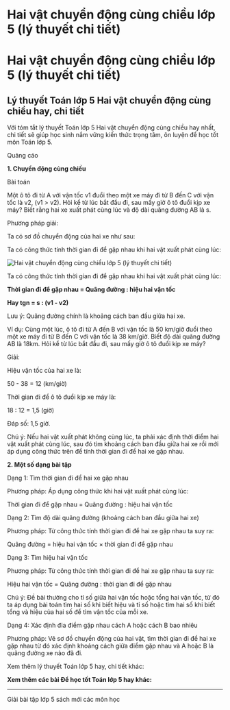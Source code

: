 # Hai vật chuyển động cùng chiều lớp 5 (lý thuyết chi tiết)

# Hai vật chuyển động cùng chiều lớp 5 (lý thuyết chi tiết)

## Lý thuyết Toán lớp 5 Hai vật chuyển động cùng chiều hay, chi tiết

Với tóm tắt lý thuyết Toán lớp 5 Hai vật chuyển động cùng chiều hay nhất, chi tiết sẽ giúp học sinh nắm vững kiến thức trọng tâm, ôn luyện để học tốt môn Toán lớp 5.

Quảng cáo

**1\. Chuyển động cùng chiều**

Bài toán

Một ô tô đi từ A với vận tốc v1 đuổi theo một xe máy đi từ B đến C với vận tốc là v2, (v1 > v2). Hỏi kể từ lúc bắt đầu đi, sau mấy giờ ô tô đuổi kịp xe máy? Biết rằng hai xe xuất phát cùng lúc và độ dài quãng đường AB là s.

Phương pháp giải:

Ta có sơ đồ chuyển động của hai xe như sau:

Ta có công thức tính thời gian đi để gặp nhau khi hai vật xuất phát cùng lúc:

![Hai vật chuyển động cùng chiều lớp 5 \(lý thuyết chi tiết\)](https://vietjack.com/giai-toan-lop-5/images/ly-thuyet-hai-vat-chuyen-dong-cung-chieu-99233.png)

Ta có công thức tính thời gian đi để gặp nhau khi hai vật xuất phát cùng lúc:

**Thời gian đi để gặp nhau = Quãng đường : hiệu hai vận tốc**

**Hay tgn = s : (v1 - v2)**

Lưu ý: Quãng đường chính là khoảng cách ban đầu giữa hai xe.

Ví dụ: Cùng một lúc, ô tô đi từ A đến B với vận tốc là 50 km/giờ đuổi theo một xe máy đi từ B đến C với vận tốc là 38 km/giờ. Biết độ dài quãng đường AB là 18km. Hỏi kể từ lúc bắt đầu đi, sau mấy giờ ô tô đuổi kịp xe máy?

Giải:

Hiệu vận tốc của hai xe là:

50 - 38 = 12 (km/giờ)

Thời gian đi để ô tô đuổi kịp xe máy là:

18 : 12 = 1,5 (giờ)

Đáp số: 1,5 giờ.

Chú ý: Nếu hai vật xuất phát không cùng lúc, ta phải xác định thời điểm hai vật xuất phát cùng lúc, sau đó tìm khoảng cách ban đầu giữa hai xe rồi mới áp dụng công thức trên để tính thời gian đi để hai xe gặp nhau.

**2\. Một số dạng bài tập**

Dạng 1: Tìm thời gian đi để hai xe gặp nhau

Phương pháp: Áp dụng công thức khi hai vật xuất phát cùng lúc:

Thời gian đi để gặp nhau = Quãng đường : hiệu hai vận tốc

Dạng 2: Tìm độ dài quãng đường (khoảng cách ban đầu giữa hai xe)

Phương pháp: Từ công thức tính thời gian đi để hai xe gặp nhau ta suy ra:

Quãng đường = hiệu hai vận tốc × thời gian đi để gặp nhau

Dạng 3: Tìm hiệu hai vận tốc

Phương pháp: Từ công thức tính thời gian đi để hai xe gặp nhau ta suy ra:

Hiệu hai vận tốc = Quãng đường : thời gian đi để gặp nhau

Chú ý: Đề bài thường cho tỉ số giữa hai vận tốc hoặc tổng hai vận tốc, từ đó ta áp dụng bài toán tìm hai số khi biết hiệu và tỉ số hoặc tìm hai số khi biết tổng và hiệu của hai số để tìm vận tốc của mỗi xe.

Dạng 4: Xác định đia điểm gặp nhau cách A hoặc cách B bao nhiêu

Phương pháp: Vẽ sơ đồ chuyển động của hai vật, tìm thời gian đi để hai xe gặp nhau từ đó xác định khoảng cách giữa điểm gặp nhau và A hoặc B là quãng đường xe nào đã đi.

Xem thêm lý thuyết Toán lớp 5 hay, chi tiết khác:

**Xem thêm các bài Để học tốt Toán lớp 5 hay khác:**

* * *

Giải bài tập lớp 5 sách mới các môn học
